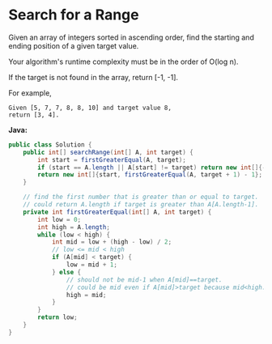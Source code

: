 # Search for a Range

Given an array of integers sorted in ascending order, find the starting and ending position of a given target value.

Your algorithm's runtime complexity must be in the order of O(log n).

If the target is not found in the array, return [-1, -1].

For example,

    Given [5, 7, 7, 8, 8, 10] and target value 8,
    return [3, 4].

**Java:**
```java
public class Solution {
    public int[] searchRange(int[] A, int target) {
        int start = firstGreaterEqual(A, target);
        if (start == A.length || A[start] != target) return new int[]{-1, -1};
        return new int[]{start, firstGreaterEqual(A, target + 1) - 1};
    }

    // find the first number that is greater than or equal to target.
    // could return A.length if target is greater than A[A.length-1].
    private int firstGreaterEqual(int[] A, int target) {
        int low = 0;
        int high = A.length;
        while (low < high) {
            int mid = low + (high - low) / 2;
            // low <= mid < high
            if (A[mid] < target) {
                low = mid + 1;
            } else {
                // should not be mid-1 when A[mid]==target.
                // could be mid even if A[mid]>target because mid<high.
                high = mid;
            }
        }
        return low;
    }
}
```
